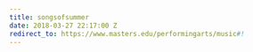 ```yaml
---
title: songsofsummer
date: 2018-03-27 22:17:00 Z
redirect_to: https://www.masters.edu/performingarts/music#!
---
```


